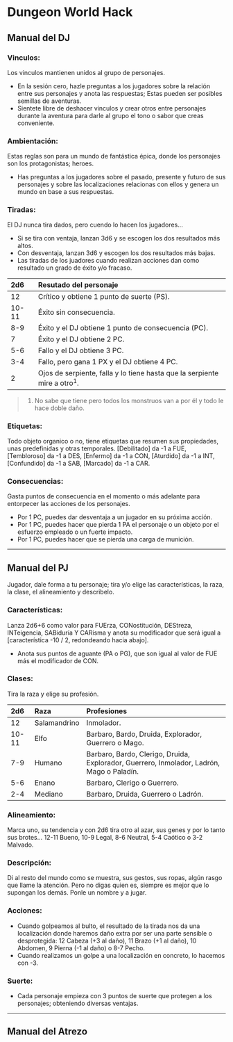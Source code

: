 # Dungeon World Hack
## Manual del DJ

### Vinculos:
Los vinculos mantienen unidos al grupo de personajes.
* En la sesión cero, hazle preguntas a los jugadores sobre la relación entre sus personajes y anota las respuestas; Estas pueden ser posibles semillas de aventuras.
* Sientete libre de deshacer vinculos y crear otros entre personajes durante la aventura para darle al grupo el tono o sabor que creas conveniente.

### Ambientación:
Estas reglas son para un mundo de fantástica épica, donde los personajes son los protagonistas; heroes.
* Has preguntas a los jugadores sobre el pasado, presente y futuro de sus personajes y sobre las localizaciones relacionas con ellos y genera un mundo en base a sus respuestas.

### Tiradas:
El DJ nunca tira dados, pero cuendo lo hacen los jugadores...
* Si se tira con ventaja, lanzan 3d6 y se escogen los dos resultados más altos. 
* Con desventaja, lanzan 3d6 y escogen los dos resultados más bajas. 
* Las tiradas de los juadores cuando realizan acciones dan como resultado un grado de éxito y/o fracaso.

| 2d6 | Resutado del personaje |
| :---- | :---- |
| 12 | Crítico y obtiene 1 punto de suerte (PS). |
| 10-11 | Éxito sin consecuencia. |
| 8-9 | Éxito y el DJ obtiene 1 punto de consecuencia (PC). |
| 7 | Éxito y el DJ obtiene 2 PC. |
| 5-6 | Fallo y el DJ obtiene 3 PC. |
| 3-4 | Fallo, pero gana 1 PX y el DJ obtiene 4 PC. |
| 2 | Ojos de serpiente, falla y lo tiene hasta que la serpiente mire a otro<sup>1</sup>. |
 
> 1. No sabe que tiene pero todos los monstruos van a por él y todo le hace doble daño.

### Etiquetas:
Todo objeto organico o no, tiene etiquetas que resumen sus propiedades, unas predefinidas y otras temporales.
[Debilitado] da -1 a FUE, [Tembloroso] da -1 a DES, [Enfermo] da -1 a CON, [Aturdido] da -1 a INT, [Confundido] da -1 a SAB, [Marcado] da -1 a CAR.

### Consecuencias:
Gasta puntos de consecuencia en el momento o más adelante para entorpecer las acciones de los personajes.
* Por 1 PC, puedes dar desventaja a un jugador en su próxima acción.
* Por 1 PC, puedes hacer que pierda 1 PA el personaje o un objeto por el esfuerzo empleado o un fuerte impacto.
* Por 1 PC, puedes hacer que se pierda una carga de munición.

<hr class="end-col">

## Manual del PJ
Jugador, dale forma a tu personaje; tira y/o elige las características, la raza, la clase, el alineamiento y describelo.

### Características:
Lanza 2d6+6 como valor para FUErza, CONostitución, DEStreza, INTeigencia, SABiduría Y CARisma y anota su modificador que será igual a [característica -10 / 2, redondeando hacia abajo].
* Anota sus puntos de aguante (PA o PG), que son igual al valor de FUE más el modificador de CON.

### Clases:
Tira la raza y elige su profesión.

| 2d6 | Raza | Profesiones |
| :---- | :---- | :---- |
| 12 | Salamandrino | Inmolador. |
| 10-11 | Elfo | Barbaro, Bardo, Druida, Explorador, Guerrero o Mago. |
| 7-9 | Humano | Barbaro, Bardo, Clerigo, Druida, Explorador, Guerrero, Inmolador, Ladrón, Mago o Paladín. |
| 5-6 | Enano | Barbaro, Clerigo o Guerrero. |
| 2-4 | Mediano | Barbaro, Druida, Guerrero o Ladrón. |

### Alineamiento:
Marca uno, su tendencia y con 2d6 tira otro al azar, sus genes y por lo tanto sus brotes... 12-11 Bueno, 10-9 Legal, 8-6 Neutral, 5-4 Caótico o 3-2 Malvado.

### Descripción:
Di al resto del mundo como se muestra, sus gestos, sus ropas, algún rasgo que llame la atención. Pero no digas quien es, siempre es mejor que lo supongan los demás. Ponle un nombre y a jugar.

### Acciones:
* Cuando golpeamos al bulto, el resultado de la tirada nos da una localización donde haremos daño extra por ser una parte sensible o desprotegida: 12 Cabeza (+3 al daño), 11 Brazo (+1 al daño), 10 Abdomen, 9 Pierna (-1 al daño) o 8-7 Pecho.
* Cuando realizamos un golpe a una localización en concreto, lo hacemos con -3. 

### Suerte:
* Cada personaje empieza con 3 puntos de suerte que protegen a los personajes; obteniendo diversas ventajas.

<hr class="end-page">

## Manual del Atrezo
